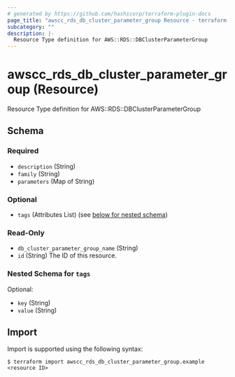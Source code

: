 ```yaml
---
# generated by https://github.com/hashicorp/terraform-plugin-docs
page_title: "awscc_rds_db_cluster_parameter_group Resource - terraform-provider-awscc"
subcategory: ""
description: |-
  Resource Type definition for AWS::RDS::DBClusterParameterGroup
---
```


# awscc_rds_db_cluster_parameter_group (Resource)

Resource Type definition for AWS::RDS::DBClusterParameterGroup



<!-- schema generated by tfplugindocs -->
## Schema

### Required

- `description` (String)
- `family` (String)
- `parameters` (Map of String)

### Optional

- `tags` (Attributes List) (see [below for nested schema](#nestedatt--tags))

### Read-Only

- `db_cluster_parameter_group_name` (String)
- `id` (String) The ID of this resource.

<a id="nestedatt--tags"></a>
### Nested Schema for `tags`

Optional:

- `key` (String)
- `value` (String)

## Import

Import is supported using the following syntax:

```shell
$ terraform import awscc_rds_db_cluster_parameter_group.example <resource ID>
```
